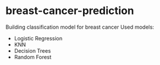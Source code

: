 # breast-cancer-prediction
Building classification model for breast cancer
Used models:
- Logistic Regression
- KNN
- Decision Trees
- Random Forest

